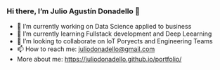 ### Hi there, I’m Julio Agustín Donadello 👋


- 🔭 I’m currently working on Data Science applied to business
- 🌱 I’m currently learning Fullstack development and Deep Leearning
- 👯 I’m looking to collaborate on IoT Poryects and Engineering Teams
- 📫 How to reach me: juliodonadello@gmail.com
- More about me: https://juliodonadello.github.io/portfolio/
